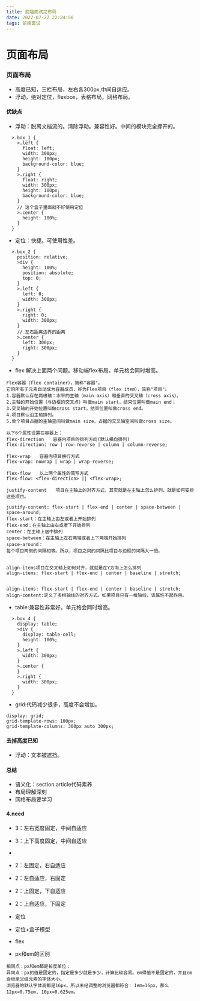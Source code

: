 ```yaml
---
title: 前端面试之布局
date: 2022-07-27 22:24:50
tags: 前端面试
---
```



# 页面布局

### 页面布局

* 高度已知，三栏布局，左右各300px,中间自适应。
* 浮动，绝对定位，flexbox，表格布局，网格布局。

#### 优缺点
* 浮动：脱离文档流的。清除浮动。兼容性好。中间的模块完全撑开的。
```
  >.box_1 {
    >.left {
      float: left;
      width: 300px;
      height: 100px;
      background-color: blue;
    }
    >.right {
      float: right;
      width: 300px;
      height: 100px;
      background-color: blue;
    }
    // 这个盒子里面就不好使用定位
    >.center {
      height: 100%;
    }
  }
```

* 定位：快捷。可使用性差。
```
  >.box_2 {
    position: relative;
    >div {
      height: 100%;
      position: absolute;
      top: 0;
    }
    >.left {
      left: 0;
      width: 300px;
    }
    >.right {
      right: 0;
      width: 300px;
    }
    // 左右距离边界的距离
    >.center {
      left: 300px;
      right: 300px;
    }
  }
```

* flex:解决上面两个问题。移动端flex布局。单元格会同时增高。
```
Flex容器（flex container），简称"容器"。
它的所有子元素自动成为容器成员，称为Flex项目（flex item），简称"项目"。
1.容器默认存在两根轴：水平的主轴（main axis）和垂直的交叉轴（cross axis）。
2.主轴的开始位置（与边框的交叉点）叫做main start，结束位置叫做main end；
3.交叉轴的开始位置叫做cross start，结束位置叫做cross end。
4.项目默认沿主轴排列。
5.单个项目占据的主轴空间叫做main size，占据的交叉轴空间叫做cross size。

以下6个属性设置在容器上：
flex-direction　　容器内项目的排列方向(默认横向排列)　　
flex-direction: row | row-reverse | column | column-reverse;

flex-wrap　　容器内项目换行方式
flex-wrap: nowrap | wrap | wrap-reverse;

flex-flow　　以上两个属性的简写方式
flex-flow: <flex-direction> || <flex-wrap>;

justify-content　　项目在主轴上的对齐方式，其实就是在主轴上怎么排列，就是如何安排这些项目。

justify-content: flex-start | flex-end | center | space-between | space-around;
flex-start：在主轴上由左或者上开始排列
flex-end：在主轴上由右或者下开始排列
center：在主轴上居中排列
space-between：在主轴上左右两端或者上下两端开始排列
space-around：
每个项目两侧的间隔相等。所以，项目之间的间隔比项目与边框的间隔大一倍。


align-items项目在交叉轴上如何对齐，就就是在Y方向上怎么排列
align-items: flex-start | flex-end | center | baseline | stretch;


align-items: flex-start | flex-end | center | baseline | stretch;
align-content:定义了多根轴线的对齐方式。如果项目只有一根轴线，该属性不起作用。
```

* table:兼容性非常好。单元格会同时增高。
```
  >.box_4 {
    display: table;
    >div {
      display: table-cell;
      height: 100%;
    }
    >.left {
      width: 300px;
    }
    >.center {
    }
    >.right {
      width: 300px;
    }
  }
```

* grid:代码减少很多，高度不会增加。
```
display: grid;
grid-template-rows: 100px;
grid-template-columns: 300px auto 300px;
```

#### 去掉高度已知
* 浮动：文本被遮挡。

#### 总结

* 语义化：section article代码素养
* 布局理解深刻
* 网格布局要学习

#### 4.need

* 3：左右宽度固定，中间自适应
* 3：上下高度固定，中间自适应
* 
* 2：左固定，右自适应
* 2：左自适应，右固定
* 2：上固定，下自适应
* 2：上自适应，下固定

* 定位
* 定位+盒子模型
* flex



* px和em的区别
```
相同点：px和em都是长度单位；
异同点：px的值是固定的，指定是多少就是多少，计算比较容易。em得值不是固定的，并且em会继承父级元素的字体大小。
浏览器的默认字体高都是16px。所以未经调整的浏览器都符合: 1em=16px。那么12px=0.75em, 10px=0.625em。
```

